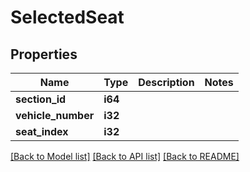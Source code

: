 # SelectedSeat

## Properties

Name | Type | Description | Notes
------------ | ------------- | ------------- | -------------
**section_id** | **i64** |  | 
**vehicle_number** | **i32** |  | 
**seat_index** | **i32** |  | 

[[Back to Model list]](../README.md#documentation-for-models) [[Back to API list]](../README.md#documentation-for-api-endpoints) [[Back to README]](../README.md)


